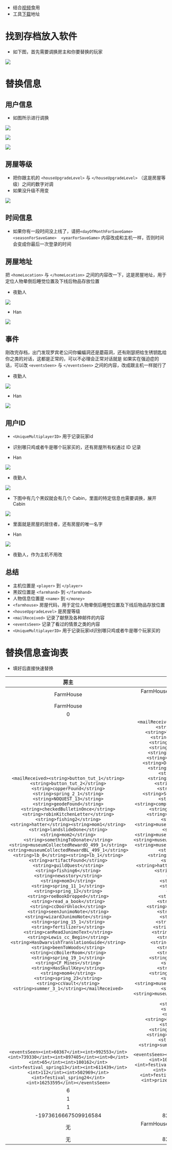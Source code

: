 
- 结合[视频](https://www.bilibili.com/video/BV1ikWneME1C/)食用
- 工具[下载](https://microsoft.github.io/XmlNotepad/#install/)地址

# 找到存档放入软件

- 如下图，首先需要调换房主和你要替换的玩家

![](image/Pasted%20image%2020250112004111.png)

# 替换信息

## 用户信息

- 如图所示进行调换

![](image/Pasted%20image%2020250112004345.png)

![](image/Pasted%20image%2020250112004424.png)

![](image/Pasted%20image%2020250112010045.png)

## 房屋等级

- 把你跟主机的 `<houseUpgradeLevel>` 与 `</houseUpgradeLevel>` （这是房屋等级）之间的数字对调
- 如果没升级不用变

![](image/Pasted%20image%2020250112011159.png)
## 时间信息

- 如果你有一段时间没上线了，请把`<dayOfMonthForSaveGame>  <seasonForSaveGame>  <yearForSaveGame>`  内容改成和主机一样，否则时间会变成你最后一次登录的时间
## 房屋地址

把 `<homeLocation>` 与 `</homeLocation>` 之间的内容改一下，这是房屋地址，用于定位人物晕倒后睡觉位置及下线后物品存放位置

- 夜勤人

![](image/Pasted%20image%2020250112010409.png)

- Han

![](image/Pasted%20image%2020250112010459.png)

## 事件

刚改完存档，出门发现罗宾老公问你蝙蝠洞还是蘑菇洞，还有刚瑟把给生锈钥匙给你之类的对话，这都是正常的，可以不必理会正常对话就是
如果实在强迫症的话，可以改 `<eventsSeen>` 与 `</eventsSeen>` 之间的内容，改成跟主机一样就行了

- 夜勤人

![](image/Pasted%20image%2020250112011516.png)

- Han

![](image/Pasted%20image%2020250112011433.png)

## 用户ID

- `<UniqueMultiplayerID>` 用于记录玩家id 
- 识别哪只鸡或者牛是哪个玩家买的，还有房屋所有权通过 ID 记录

- Han

![](image/Pasted%20image%2020250112011639.png)

- 夜勤人

![](image/Pasted%20image%2020250112011701.png)

- 下图中有几个黑奴就会有几个 Cabin，里面的特定信息也需要调换，展开 Cabin

![](image/Pasted%20image%2020250112012147.png)

- 里面就是房屋的居住者，还有房屋的唯一名字

- Han

![](image/Pasted%20image%2020250112012712.png)

- 夜勤人，作为主机不用改
## 总结

- 主机位置是 `<player>` 到 `</player>`
- 黑奴位置是 `<farmhand>` 到 `</farmhand>`
- 人物信息位置是 `<name>` 到 `</money>` 
- `<farmhouse>` 房屋代码，用于定位人物晕倒后睡觉位置及下线后物品存放位置  
- `<houseUpgradeLevel>` 是房屋等级  
- `<mailReceived>` 记录了献祭及各种邮件的内容  
- `<eventsSeen>` 记录了看过的情景之类的内容  
- `<UniqueMultiplayerID>` 用于记录玩家id识别哪只鸡或者牛是哪个玩家买的

# 替换信息查询表

- 填好后直接快速替换

|                                                                                                                                                                                                                                                                                                                                                                                                                                                                                                                                                                                                                                                                      房主                                                                                                                                                                                                                                                                                                                                                                                                                                                                                                                                                                                                                                                                      |                                                                                                                                                                                                                                                                                                                                                                                                                                                                                                                                                                                                                                                                                                                                                                                                                                                                                                                                                                                                                                                                    玩家                                                                                                                                                                                                                                                                                                                                                                                                                                                                                                                                                                                                                                                                                                                                                                                                                                                                                                                                                                                                                                                                     | 对应信息                  |
| :------------------------------------------------------------------------------------------------------------------------------------------------------------------------------------------------------------------------------------------------------------------------------------------------------------------------------------------------------------------------------------------------------------------------------------------------------------------------------------------------------------------------------------------------------------------------------------------------------------------------------------------------------------------------------------------------------------------------------------------------------------------------------------------------------------------------------------------------------------------------------------------------------------------------------------------------------------------------------------------------------------------------------------------------------------------------------------------------------------------------------------------------------------------------------------------------------------------------------------------------------------------------------------------------------------------------------------------: | :---------------------------------------------------------------------------------------------------------------------------------------------------------------------------------------------------------------------------------------------------------------------------------------------------------------------------------------------------------------------------------------------------------------------------------------------------------------------------------------------------------------------------------------------------------------------------------------------------------------------------------------------------------------------------------------------------------------------------------------------------------------------------------------------------------------------------------------------------------------------------------------------------------------------------------------------------------------------------------------------------------------------------------------------------------------------------------------------------------------------------------------------------------------------------------------------------------------------------------------------------------------------------------------------------------------------------------------------------------------------------------------------------------------------------------------------------------------------------------------------------------------------------------------------------------------------------------------------------------------------------------------------------------------------------------------------------------------------------------------------------------------------------------------------------------------------------------------------------------------------------------------------------------------------------------------------------------------------------------------------------------------------------------------------------------------------------------------------------------------------------------------: | --------------------- |
|                                                                                                                                                                                                                                                                                                                                                                                                                                                                                                                                                                                                                                                                  FarmHouse                                                                                                                                                                                                                                                                                                                                                                                                                                                                                                                                                                                                                                                                   |                                                                                                                                                                                                                                                                                                                                                                                                                                                                                                                                                                                                                                                                                                                                                                                                                                                                                                                                                                                                                                               FarmHouse3595455d-db06-42c9-83ea-8c3ff7b6983a                                                                                                                                                                                                                                                                                                                                                                                                                                                                                                                                                                                                                                                                                                                                                                                                                                                                                                                                                                                                                                               | homeLocation          |
|                                                                                                                                                                                                                                                                                                                                                                                                                                                                                                                                                                                                                                                                  FarmHouse                                                                                                                                                                                                                                                                                                                                                                                                                                                                                                                                                                                                                                                                   |                                                                                                                                                                                                                                                                                                                                                                                                                                                                                                                                                                                                                                                                                                                                                                                                                                                                                                                                                                                                                                                                 FarmHouse                                                                                                                                                                                                                                                                                                                                                                                                                                                                                                                                                                                                                                                                                                                                                                                                                                                                                                                                                                                                                                                                 | lastSleepLocation     |
|                                                                                                                                                                                                                                                                                                                                                                                                                                                                                                                                                                                                                                                                      0                                                                                                                                                                                                                                                                                                                                                                                                                                                                                                                                                                                                                                                                       |                                                                                                                                                                                                                                                                                                                                                                                                                                                                                                                                                                                                                                                                                                                                                                                                                                                                                                                                                                                                                                                                     0                                                                                                                                                                                                                                                                                                                                                                                                                                                                                                                                                                                                                                                                                                                                                                                                                                                                                                                                                                                                                                                                     | houseUpgradeLevel     |
| `<mailReceived><string>button_tut_1</string><string>button_tut_2</string><string>copperFound</string><string>spring_2_1</string><string>NOQUEST_13</string><string>geodeFound</string><string>checkedBulletinOnce</string><string>robinKitchenLetter</string><string>fishing2</string><string>hatter</string><string>mom1</string><string>landslideDone</string><string>mom2</string><string>somethingToDonate</string><string>museumCollectedRewardO_499_1</string><string>museumCollectedRewardBL_499_1</string><string>lb_0</string><string>lb_1</string><string>artifactFound</string><string>guildQuest</string><string>fishing6</string><string>newsstory</string><string>mom3</string><string>spring_11_1</string><string>spring_12</string><string>roeBookDropped</string><string>read_a_book</string><string>ccDoorUnlock</string><string>seenJunimoNote</string><string>wizardJunimoNote</string><string>spring_15_1</string><string>fertilizers</string><string>canReadJunimoText</string><string>Lewis_cc_Begin</string><string>HasDwarvishTranslationGuide</string><string>beenToWoods</string><string>ccBoilerRoom</string><string>spring_19_1</string><string>CF_Mines</string><string>HasSkullKey</string><string>mom4</string><string>spring_23</string><string>ccVault</string><string>summer_3_1</string></mailReceived>` | `<mailReceived><string>button_tut_1</string><string>button_tut_2</string><string>Vincent_Introduction</string><string>Sam_Introduction</string><string>Leah_Introduction</string><string>Maru_Introduction</string><string>Penny_Introduction</string><string>checkedBulletinOnce</string><string>Demetrius_Introduction</string><string>Robin_Introduction</string><string>NOQUEST_13</string><string>Willy_Introduction</string><string>artifactFound</string><string>copperFound</string><string>Sebastian_Introduction</string><string>geodeFound</string><string>completedFirstBillboardQuest</string><string>Clint_mineArea_40</string><string>somethingWasDonated</string><string>museum10</string><string>museumCollectedRewardO_479_1</string><string>museum5</string><string>museumCollectedRewardO_474_1</string><string>museumCollectedRewardBL_499_1</string><string>museumCollectedRewardO_499_1</string><string>spring_2_1</string><string>robinKitchenLetter</string><string>fishing2</string><string>hatter</string><string>mom1</string><string>landslideDone</string><string>mom2</string><string>robinWell</string><string>newsstory</string><string>mom3</string><string>guildQuest</string><string>guildMember</string><string>checkedMonsterBoard</string><string>spring_11_1</string><string>spring_12</string><string>ccDoorUnlock</string><string>seenJunimoNote</string><string>voidBookDropped</string><string>read_a_book</string><string>wizardJunimoNote</string><string>spring_15_1</string><string>fertilizers</string><string>canReadJunimoText</string><string>CF_Mines</string><string>spring_19_1</string><string>somethingToDonate</string><string>museum15</string><string>museumCollectedRewardO_486_1</string><string>museum20</string><string>museumCollectedRewardF_1541_1</string><string>mom4</string><string>spring_23</string><string>fishing6</string><string>ccVault</string><string>HasUnlockedSkullDoor</string><string>skullCave</string><string>marnieAutoGrabber</string><string>QiChallengeComplete</string><string>Pam_cc_Bus</string><string>summer_3_1</string></mailReceived>` | mailReceived          |
|                                                                                                                                                                                                                                                                                                                                                                                                                                                                                                                                     `<eventsSeen><int>60367</int><int>992553</int><int>739330</int><int>897405</int><int>0</int><int>65</int><int>100162</int><int>festival_spring13</int><int>611439</int><int>112</int><int>502969</int><int>festival_spring24</int><int>16253595</int></eventsSeen>`                                                                                                                                                                                                                                                                                                                                                                                                                                                                                                                                      |                                                                                                                                                                                                                                                                                                                                                                                                                                                                                                                                                                                                                                                                                                                                                                                                                                                                                                                                              `<eventsSeen><int>739330</int><int>992553</int><int>100162</int><int>318560</int><int>festival_spring13</int><int>611439</int><int>112</int><int>502969</int><int>festival_spring24</int><int>67</int><int>prizeTicketIntro</int></eventsSeen>`                                                                                                                                                                                                                                                                                                                                                                                                                                                                                                                                                                                                                                                                                                                                                                                                                                                                                                                                              | eventsSeen            |
|                                                                                                                                                                                                                                                                                                                                                                                                                                                                                                                                                                                                                                                                      6                                                                                                                                                                                                                                                                                                                                                                                                                                                                                                                                                                                                                                                                       |                                                                                                                                                                                                                                                                                                                                                                                                                                                                                                                                                                                                                                                                                                                                                                                                                                                                                                                                                                                                                                                                     5                                                                                                                                                                                                                                                                                                                                                                                                                                                                                                                                                                                                                                                                                                                                                                                                                                                                                                                                                                                                                                                                     | dayOfMonthForSaveGame |
|                                                                                                                                                                                                                                                                                                                                                                                                                                                                                                                                                                                                                                                                      1                                                                                                                                                                                                                                                                                                                                                                                                                                                                                                                                                                                                                                                                       |                                                                                                                                                                                                                                                                                                                                                                                                                                                                                                                                                                                                                                                                                                                                                                                                                                                                                                                                                                                                                                                                     1                                                                                                                                                                                                                                                                                                                                                                                                                                                                                                                                                                                                                                                                                                                                                                                                                                                                                                                                                                                                                                                                     | seasonForSaveGame     |
|                                                                                                                                                                                                                                                                                                                                                                                                                                                                                                                                                                                                                                                                      1                                                                                                                                                                                                                                                                                                                                                                                                                                                                                                                                                                                                                                                                       |                                                                                                                                                                                                                                                                                                                                                                                                                                                                                                                                                                                                                                                                                                                                                                                                                                                                                                                                                                                                                                                                     1                                                                                                                                                                                                                                                                                                                                                                                                                                                                                                                                                                                                                                                                                                                                                                                                                                                                                                                                                                                                                                                                     | yearForSaveGame       |
|                                                                                                                                                                                                                                                                                                                                                                                                                                                                                                                                                                                                                                                             -1973616667509916584                                                                                                                                                                                                                                                                                                                                                                                                                                                                                                                                                                                                                                                             |                                                                                                                                                                                                                                                                                                                                                                                                                                                                                                                                                                                                                                                                                                                                                                                                                                                                                                                                                                                                                                                            8292689696202439677                                                                                                                                                                                                                                                                                                                                                                                                                                                                                                                                                                                                                                                                                                                                                                                                                                                                                                                                                                                                                                                            | UniqueMultiplayerID   |
|                                                                                                                                                                                                                                                                                                                                                                                                                                                                                                                                                                                                                                                                      无                                                                                                                                                                                                                                                                                                                                                                                                                                                                                                                                                                                                                                                                       |                                                                                                                                                                                                                                                                                                                                                                                                                                                                                                                                                                                                                                                                                                                                                                                                                                                                                                                                                                                                                                               FarmHouse3595455d-db06-42c9-83ea-8c3ff7b6983a                                                                                                                                                                                                                                                                                                                                                                                                                                                                                                                                                                                                                                                                                                                                                                                                                                                                                                                                                                                                                                               | uniqueName            |
|                                                                                                                                                                                                                                                                                                                                                                                                                                                                                                                                                                                                                                                                      无                                                                                                                                                                                                                                                                                                                                                                                                                                                                                                                                                                                                                                                                       |                                                                                                                                                                                                                                                                                                                                                                                                                                                                                                                                                                                                                                                                                                                                                                                                                                                                                                                                                                                                                                                            8292689696202439677                                                                                                                                                                                                                                                                                                                                                                                                                                                                                                                                                                                                                                                                                                                                                                                                                                                                                                                                                                                                                                                            | farmhandReference     |
